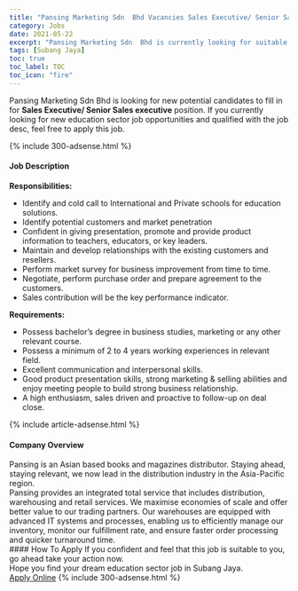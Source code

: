 ```yaml
---
title: "Pansing Marketing Sdn  Bhd Vacancies Sales Executive/ Senior Sales executive" 
category: Jobs 
date: 2021-05-22 
excerpt: "Pansing Marketing Sdn  Bhd is currently looking for suitable person to fill in the Sales Executive/ Senior Sales executive which positioned at Subang Jaya" 
tags: [Subang Jaya] 
toc: true 
toc_label: TOC 
toc_icon: "fire" 
--- 
```


<p>Pansing Marketing Sdn  Bhd is looking for new potential candidates to fill in for <b>Sales Executive/ Senior Sales executive</b> position. If you currently looking for new education sector job opportunities and qualified with the job desc, feel free to apply this job.
</p>{% include 300-adsense.html %} 
<div><div><h4>Job Description</h4></div><div><div><span><div><p><strong>Responsibilities:</strong></p><ul><li>Identify and cold call to International and Private schools for education solutions.</li><li>Identify potential customers and market penetration</li><li>Confident in giving presentation, promote and provide product information to teachers, educators, or key leaders.</li><li>Maintain and develop relationships with the existing customers and resellers.</li><li>Perform market survey for business improvement from time to time.</li><li>Negotiate, perform purchase order and prepare agreement to the customers. &#160;</li><li>Sales contribution will be the key performance indicator.</li></ul><p><strong>Requirements:</strong></p><ul><li>Possess bachelor&#8217;s degree in business studies, marketing or any other relevant course.</li><li>Possess a minimum of 2 to 4 years working experiences in relevant field.</li><li>Excellent communication and interpersonal skills.</li><li>Good product presentation skills, strong marketing &amp; selling abilities and enjoy meeting people to build strong business relationship.</li><li>A high enthusiasm, sales driven and proactive to follow-up on deal close.&#160;</li></ul></div></span></div></div></div> 
{% include article-adsense.html %} 
<div><div><h4>Company Overview</h4></div><div><div><span><div><div>
	Pansing is an Asian based books and magazines distributor. Staying ahead, staying relevant, we now lead in the distribution industry in the Asia-Pacific region.</div>
<div>
	Pansing provides an integrated total service that includes distribution, warehousing and retail services. We maximise economies of scale and offer better value to our trading partners. Our warehouses are equipped with advanced IT systems and processes, enabling us to efficiently manage our inventory, monitor our fulfillment rate, and ensure faster order processing and quicker turnaround time.</div></div></span></div></div></div> 
#### How To Apply 
If you confident and feel that this job is suitable to you, go ahead take your action now. <br/> 
Hope you find your dream education sector job in Subang Jaya. <br/> 
<a href="https://www.jobstreet.com.my/en/job/sales-executive-senior-sales-executive-4563882?jobId=jobstreet-my-job-4563882" class="btn btn--info" target="_blank" rel="nofollow noopenner">Apply Online</a> 
{% include 300-adsense.html %} 